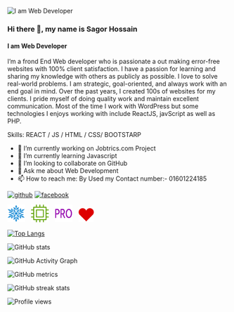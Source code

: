 ![I am Web Developer](https://scontent.fdac157-1.fna.fbcdn.net/v/t1.6435-9/80888046_481018069220472_4328028051574095872_n.jpg?_nc_cat=107&ccb=1-7&_nc_sid=09cbfe&_nc_ohc=eVUEy-uzzx8AX_oGNnN&tn=l0eZlxK5yTCcf1C2&_nc_ht=scontent.fdac157-1.fna&oh=00_AT_Pq8_V1Lj9C3gHhH-nfn9eyAEabh57_TpBJF0H72OHvw&oe=636C3318)

### Hi there 👋, my name is Sagor Hossain
#### I am Web Developer

I’m a frond End Web developer who is passionate a out making error-free websites with 100% client satisfaction. I have a passion for learning and sharing my knowledge with others as publicly as possible. I love to solve real-world problems. I am strategic, goal-oriented, and always work with an end goal in mind. Over the past years, I created 100s of websites for my clients. I pride myself of doing quality work and maintain excellent communication. Most of the time I work with WordPress but some technologies I enjoys working with include ReactJS, javScript as well as PHP.

Skills:  REACT / JS / HTML / CSS/ BOOTSTARP

- 🔭 I’m currently working on Jobtrics.com Project 
- 🌱 I’m currently learning Javascript 
- 👯 I’m looking to collaborate on GitHub 
- 💬 Ask me about Web Development 
- 📫 How to reach me: By Used my Contact number:- 01601224185 


[<img src='https://cdn.jsdelivr.net/npm/simple-icons@3.0.1/icons/github.svg' alt='github' height='40'>](https://github.com/https://github.com/Md-Sagor-Hossain)  [<img src='https://cdn.jsdelivr.net/npm/simple-icons@3.0.1/icons/facebook.svg' alt='facebook' height='40'>](https://www.facebook.com/https://www.facebook.com/mdsemul.hossin.94)  

<a href='https://archiveprogram.github.com/'><img src='https://raw.githubusercontent.com/acervenky/animated-github-badges/master/assets/acbadge.gif' width='40' height='40'></a> <a href='https://docs.github.com/en/developers'><img src='https://raw.githubusercontent.com/acervenky/animated-github-badges/master/assets/devbadge.gif' width='40' height='40'></a> <a href='https://github.com/pricing'><img src='https://raw.githubusercontent.com/acervenky/animated-github-badges/master/assets/pro.gif' width='40' height='40'></a> <a href='https://docs.github.com/en/github/supporting-the-open-source-community-with-github-sponsors'><img src='https://raw.githubusercontent.com/acervenky/animated-github-badges/master/assets/sponsorbadge.gif' width='35' height='35'></a> 

[![Top Langs](https://github-readme-stats.vercel.app/api/top-langs/?username=https://github.com/Md-Sagor-Hossain)](https://github.com/anuraghazra/github-readme-stats)

![GitHub stats](https://github-readme-stats.vercel.app/api?username=https://github.com/Md-Sagor-Hossain&show_icons=true&count_private=true)  

![GitHub Activity Graph](https://activity-graph.herokuapp.com/graph?username=https://github.com/Md-Sagor-Hossain)  

![GitHub metrics](https://metrics.lecoq.io/https://github.com/Md-Sagor-Hossain)  

![GitHub streak stats](https://github-readme-streak-stats.herokuapp.com/?user=https://github.com/Md-Sagor-Hossain)  

![Profile views](https://gpvc.arturio.dev/https://github.com/Md-Sagor-Hossain)  
